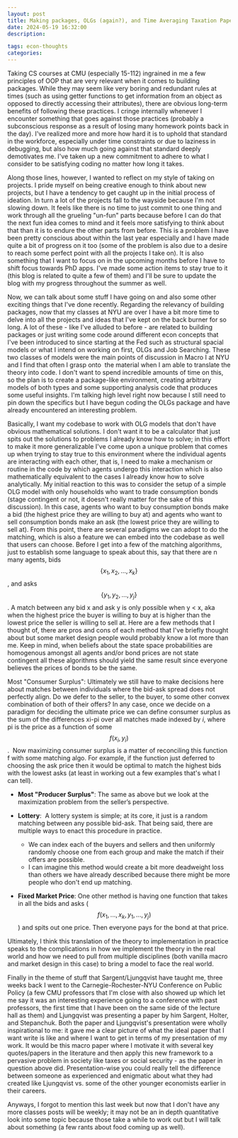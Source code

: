 ```yaml
---
layout: post
title: Making packages, OLGs (again?), and Time Averaging Taxation Paper
date: 2024-05-19 16:32:00
description: 

tags: econ-thoughts
categories:
---
```


Taking CS courses at CMU (especially 15-112) ingrained in me a few principles of OOP that are very relevant when it comes to building packages. While they may seem like very boring and redundant rules at times (such as using getter functions to get information from an object as opposed to directly accessing their attributes), there are obvious long-term benefits of following these practices. I cringe internally whenever I encounter something that goes against those practices (probably a subconscious response as a result of losing many homework points back in the day). I've realized more and more how hard it is to uphold that standard in the workforce, especially under time constraints or due to laziness in debugging, but also how much going against that standard deeply demotivates me. I've taken up a new commitment to adhere to what I consider to be satisfying coding no matter how long it takes.

Along those lines, however, I wanted to reflect on my style of taking on projects. I pride myself on being creative enough to think about new projects, but I have a tendency to get caught up in the initial process of ideation. In turn a lot of the projects fall to the wayside because I'm not slowing down. It feels like there is no time to just commit to one thing and work through all the grueling "un-fun" parts because before I can do that the next fun idea comes to mind and it feels more satisfying to think about that than it is to endure the other parts from before. This is a problem I have been pretty conscious about within the last year especially and I have made quite a bit of progress on it too (some of the problem is also due to a desire to reach some perfect point with all the projects I take on). It is also something that I want to focus on in the upcoming months before I have to shift focus towards PhD apps. I've made some action items to stay true to it (this blog is related to quite a few of them) and I'll be sure to update the blog with my progress throughout the summer as well.

Now, we can talk about some stuff I have going on and also some other exciting things that I've done recently. Regarding the relevancy of building packages, now that my classes at NYU are over I have a bit more time to delve into all the projects and ideas that I've kept on the back burner for so long. A lot of these - like I've alluded to before - are related to building packages or just writing some code around different econ concepts that I've been introduced to since starting at the Fed such as structural spacial models or what I intend on working on first, OLGs and Job Searching. These two classes of models were the main points of discussion in Macro I at NYU and I find that often I grasp onto  the material when I am able to translate the theory into code. I don't want to spend incredible amounts of time on this, so the plan is to create a package-like environment, creating arbitrary models of both types and some supporting analysis code that produces some useful insights. I'm talking high level right now because I still need to pin down the specifics but I have begun coding the OLGs package and have already encountered an interesting problem.

Basically, I want my codebase to work with OLG models that don't have obvious mathematical solutions. I don't want it to be a calculator that just spits out the solutions to problems I already know how to solve; in this effort to make it more generalizable I've come upon a unique problem that comes up when trying to stay true to this environment where the individual agents are interacting with each other, that is, I need to make a mechanism or routine in the code by which agents undergo this interaction which is also mathematically equivalent to the cases I already know how to solve analytically. My initial reaction to this was to consider the setup of a simple OLG model with only households who want to trade consumption bonds (stage contingent or not, it doesn't really matter for the sake of this discussion). In this case, agents who want to buy consumption bonds make a bid (the highest price they are willing to buy at) and agents who want to sell consumption bonds make an ask (the lowest price they are willing to sell at). From this point, there are several paradigms we can adopt to do the matching, which is also a feature we can embed into the codebase as well that users can choose. Before I get into a few of the matching algorithms, just to establish some language to speak about this, say that there are n many agents, bids $$\{x_1, x_2, ..., x_k\}$$, and asks $$\{y_1, y_2, ..., y_j\}$$. A match between any bid x and ask y is only possible when y < x, aka when the highest price the buyer is willing to buy at is higher than the lowest price the seller is willing to sell at. Here are a few methods that I thought of, there are pros and cons of each method that I've briefly thought about but some market design people would probably know a lot more than me. Keep in mind, when beliefs about the state space probabilities are homogenous amongst all agents and/or bond prices are not state contingent all these algorithms should yield the same result since everyone believes the prices of bonds to be the same.

Most "Consumer Surplus": Ultimately we still have to make decisions here about matches between individuals where the bid-ask spread does not perfectly align. Do we defer to the seller, to the buyer, to some other convex combination of both of their offers? In any case, once we decide on a paradigm for deciding the ultimate price we can define consumer surplus as the sum of the differences xi-pi over all matches made indexed by $i$, where pi is the price as a function of some $$f(x_i,y_i)$$.  Now maximizing consumer surplus is a matter of reconciling this function f with some matching algo. For example, if the function just deferred to choosing the ask price then it would be optimal to match the highest bids with the lowest asks (at least in working out a few examples that's what I can tell).

- **Most "Producer Surplus"**: The same as above but we look at the maximization problem from the seller’s perspective.

- **Lottery**:  A lottery system is simple; at its core, it just is a random matching between any possible bid-ask. That being said, there are multiple ways to enact this procedure in practice.
  - We can index each of the buyers and sellers and then uniformly randomly choose one from each group and make the match if their offers are possible.
  - I can imagine this method would create a bit more deadweight loss than others we have already described because there might be more people who don't end up matching.

- **Fixed Market Price**: One other method is having one function that takes in all the bids and asks ($$f(x_1,...,x_k,y_1,...,y_j)$$) and spits out one price. Then everyone pays for the bond at that price.

Ultimately, I think this translation of the theory to implementation in practice speaks to the complications in how we implement the theory in the real world and how we need to pull from multiple disciplines (both vanilla macro and market design in this case) to bring a model to face the real world.

Finally in the theme of stuff that Sargent/Ljungqvist have taught me, three weeks back I went to the Carnegie-Rochester-NYU Conference on Public Policy (a few CMU professors that I'm close with also showed up which let me say it was an interesting experience going to a conference with past professors, the first time that I have been on the same side of the lecture hall as them) and Ljungqvist was presenting a paper by him Sargent, Holter, and Stepanchuk. Both the paper and Ljungqvist's presentation were wholly inspirational to me: it gave me a clear picture of what the ideal paper that I want write is like and where I want to get in terms of my presentation of my work. It would be this macro paper where I motivate it with several key quotes/papers in the literature and then apply this new framework to a pervasive problem in society like taxes or social security - as the paper in question above did. Presentation-wise you could really tell the difference between someone as experienced and enigmatic about what they had created like Ljungqvist vs. some of the other younger economists earlier in their careers.

Anyways, I forgot to mention this last week but now that I don't have any more classes posts will be weekly; it may not be an in depth quantitative look into some topic because those take a while to work out but I will talk about something (a few rants about food coming up as well).

